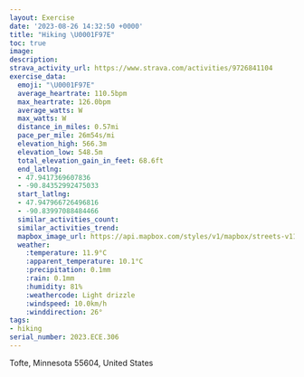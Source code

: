 ```yaml
---
layout: Exercise
date: '2023-08-26 14:32:50 +0000'
title: "Hiking \U0001F97E"
toc: true
image:
description:
strava_activity_url: https://www.strava.com/activities/9726841104
exercise_data:
  emoji: "\U0001F97E"
  average_heartrate: 110.5bpm
  max_heartrate: 126.0bpm
  average_watts: W
  max_watts: W
  distance_in_miles: 0.57mi
  pace_per_mile: 26m54s/mi
  elevation_high: 566.3m
  elevation_low: 548.5m
  total_elevation_gain_in_feet: 68.6ft
  end_latlng:
  - 47.9417369607836
  - -90.84352992475033
  start_latlng:
  - 47.947966726496816
  - -90.83997088484466
  similar_activities_count:
  similar_activities_trend:
  mapbox_image_url: https://api.mapbox.com/styles/v1/mapbox/streets-v11/static/path-5+787af2-1.0(uoscHjemiPLGNCd%40Af%40PVR%5Ex%40JFRF%60%40%60%40THVCVKb%40If%40S%5CAz%40QHELg%40BCD%3FZh%40LBz%40z%40NZPr%40N%5CNv%40Pd%40ZZLRp%40p%40v%40jA),pin-s-s+e5b22e(-90.84006,47.94635),pin-s-f+89ae00(-90.84260999999998,47.94217999999999)/auto/800x800?access_token=pk.eyJ1Ijoiam9zaGJlY2ttYW4iLCJhIjoiY205eWR2aDd1MWZ6djJrbXc4a3M0bWZleiJ9.XiG9OWkNcZk2QzjJbxLB4A
  weather:
    :temperature: 11.9°C
    :apparent_temperature: 10.1°C
    :precipitation: 0.1mm
    :rain: 0.1mm
    :humidity: 81%
    :weathercode: Light drizzle
    :windspeed: 10.0km/h
    :winddirection: 26°
tags:
- hiking
serial_number: 2023.ECE.306
---
```

Tofte, Minnesota 55604, United States
